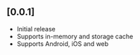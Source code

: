 ## [0.0.1]

- Initial release
- Supports in-memory and storage cache
- Supports Android, iOS and web
